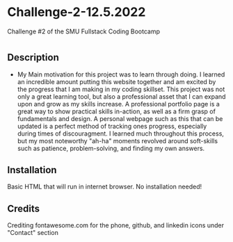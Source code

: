 # Challenge-2-12.5.2022
Challenge #2 of the SMU Fullstack Coding Bootcamp
# <Stuart Momon Portfolio>

## Description

- My Main motivation for this project was to learn through doing. I learned an incredible amount putting this website together and am excited by the progress that I am making in my coding skillset. This project was not only a great learning tool, but also a professional asset that I can expand upon and grow as my skills increase. A professional portfolio page is a great way to show practical skills in-action, as well as a firm grasp of fundamentals and design. A personal webpage such as this that can be updated is a perfect method of tracking ones progress, especially during times of discouragment. I learned much throughout this process, but my most noteworthy "ah-ha" moments revolved around soft-skills such as patience, problem-solving, and finding my own answers.
  
## Installation

Basic HTML that will run in internet browser. No installation needed!

## Credits

Crediting fontawesome.com for the phone, github, and linkedin icons under "Contact" section